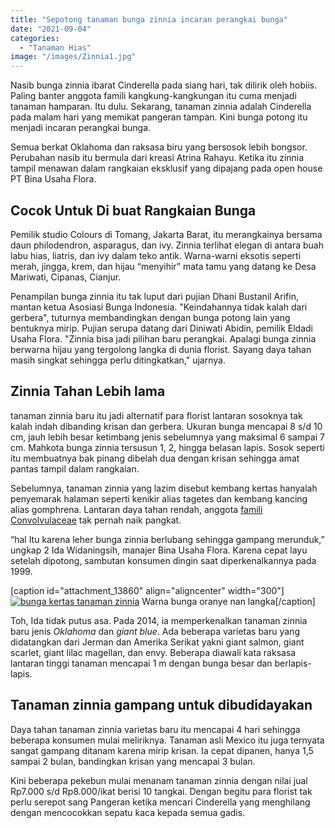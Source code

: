 ```yaml
---
title: "Sepotong tanaman bunga zinnia incaran perangkai bunga"
date: "2021-09-04"
categories: 
  - "Tanaman Hias"
image: "/images/Zinnia1.jpg"
---
```


Nasib bunga zinnia ibarat Cinderella pada siang hari, tak dilirik oleh hobiis. Paling banter anggota famili kangkung-kangkungan itu cuma menjadi tanaman hamparan. Itu dulu. Sekarang, tanaman zinnia adalah Cinderella pada malam hari yang memikat pangeran tampan. Kini bunga potong itu menjadi incaran perangkai bunga.

Semua berkat Oklahoma dan raksasa biru yang bersosok lebih bongsor. Perubahan nasib itu bermula dari kreasi Atrina Rahayu. Ketika itu zinnia tampil menawan dalam rangkaian eksklusif yang dipajang pada open house PT Bina Usaha Flora.

## Cocok Untuk Di buat Rangkaian Bunga

Pemilik studio Colours di Tomang, Jakarta Barat, itu merangkainya bersama daun philodendron, asparagus, dan ivy. Zinnia terlihat elegan di antara buah labu hias, liatris, dan ivy dalam teko antik. Warna-warni eksotis seperti merah, jingga, krem, dan hijau “menyihir” mata tamu yang datang ke Desa Mariwati, Cipanas, Cianjur.

Penampilan bunga zinnia itu tak luput dari pujian Dhani Bustanil Arifin, mantan ketua Asosiasi Bunga Indonesia. "Keindahannya tidak kalah dari gerbera", tuturnya membandingkan dengan bunga potong lain yang bentuknya mirip. Pujian serupa datang dari Diniwati Abidin, pemilik Eldadi Usaha Flora. "Zinnia bisa jadi pilihan baru perangkai. Apalagi bunga zinnia berwarna hijau yang tergolong langka di dunia florist. Sayang daya tahan masih singkat sehingga perlu ditingkatkan," ujarnya.

## Zinnia Tahan Lebih lama

tanaman zinnia baru itu jadi alternatif para florist lantaran sosoknya tak kalah indah dibanding krisan dan gerbera. Ukuran bunga mencapai 8 s/d 10 cm, jauh lebih besar ketimbang jenis sebelumnya yang maksimal 6 sampai 7 cm. Mahkota bunga zinnia tersusun 1, 2, hingga belasan lapis. Sosok seperti itu membuatnya bak pinang dibelah dua dengan krisan sehingga amat pantas tampil dalam rangkaian.

Sebelumnya, tanaman zinnia yang lazim disebut kembang kertas hanyalah penyemarak halaman seperti kenikir alias tagetes dan kembang kancing alias gomphrena. Lantaran daya tahan rendah, anggota [famili Convolvulaceae](http://www.itis.gov/servlet/SingleRpt/SingleRpt?search_topic=TSN&search_value=30648) tak pernah naik pangkat.

“hal Itu karena leher bunga zinnia berlubang sehingga gampang merunduk,” ungkap 2 Ida Widaningsih, manajer Bina Usaha Flora. Karena cepat layu setelah dipotong, sambutan konsumen dingin saat diperkenalkannya pada 1999.

\[caption id="attachment\_13860" align="aligncenter" width="300"\][![bunga kertas tanaman zinnia](/images/Zinnia-300x194.jpg)](http://localhost/mitra/wp-content/uploads/2021/09/Zinnia.jpg) Warna bunga oranye nan langka\[/caption\]

Toh, Ida tidak putus asa. Pada 2014, ia memperkenalkan tanaman zinnia baru jenis _Oklahoma_ dan _giant blue_. Ada beberapa varietas baru yang didatangkan dari Jerman dan Amerika Serikat yakni giant salmon, giant scarlet, giant lilac magellan, dan envy. Beberapa diawali kata raksasa lantaran tinggi tanaman mencapai 1 m dengan bunga besar dan berlapis-lapis.

## Tanaman zinnia gampang untuk dibudidayakan

Daya tahan tanaman zinnia varietas baru itu mencapai 4 hari sehingga beberapa konsumen mulai meliriknya. Tanaman asli Mexico itu juga ternyata sangat gampang ditanam karena mirip krisan. Ia cepat dipanen, hanya 1,5 sampai 2 bulan, bandingkan krisan yang mencapai 3 bulan.

Kini beberapa pekebun mulai menanam tanaman zinnia dengan nilai jual Rp7.000 s/d Rp8.000/ikat berisi 10 tangkai. Dengan begitu para florist tak perlu serepot sang Pangeran ketika mencari Cinderella yang menghilang dengan mencocokkan sepatu kaca kepada semua gadis.
